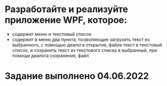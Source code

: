 # Разработайте и реализуйте приложение WPF, которое:
- содержит меню и текстовый список
- содержит в меню два пункта, позволяющие загрузить текст из выбранного, с помощью диалога открытия, файла текст в текстовый список, и сохранить текст из текстового списка в выбранный, при помощи диалога сохранения, файл

# Задание выполнено 04.06.2022
